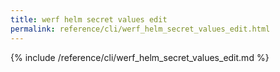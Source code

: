```yaml
---
title: werf helm secret values edit
permalink: reference/cli/werf_helm_secret_values_edit.html
---
```


{% include /reference/cli/werf_helm_secret_values_edit.md %}

